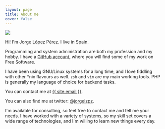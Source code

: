 ```yaml
---
layout: page
title: About me
cover: false
---
```


<img src="{{ site.baseurl }}assets/images/photo.jpg">

Hi! I'm Jorge López Pérez. I live in Spain.

Programming and system administration are both my profession and my hobby. I have a <a
href="{{ site.github }}">GitHub account</a>, where you will find some of my work on Free Software.

I have been using GNU/Linux systems for a long time, and I love fiddling with other *nix flavours as well. `zsh` and `vim`
are my main working tools. PHP is generally my language of choice for backend tasks.

<a name="contact"></a>
You can contact me at <a href="mailto:{{ site.email }}">{{ site.email }}</a>.

You can also find me at twitter: <a href="https://twitter.com/jorgelzpz/">@jorgelzpz</a>.

I'm available for consulting, so feel free to contact me and tell me your needs.  I have worked with a variety of
systems, so my skill set covers a wide range of technologies, and I'm willing to learn new things every day.

